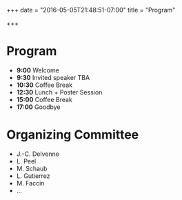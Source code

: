 +++
date = "2016-05-05T21:48:51-07:00"
title = "Program"

+++

# Program

- **9:00** Welcome
- **9:30** Invited speaker TBA
- **10:30** Coffee Break
- **12:30** Lunch + Poster Session
- **15:00** Coffee Break
- **17:00** Goodbye

# Organizing Committee

- J.-C. Delvenne
- L. Peel
- M. Schaub
- L. Gutierrez
- M. Faccin
- ...
